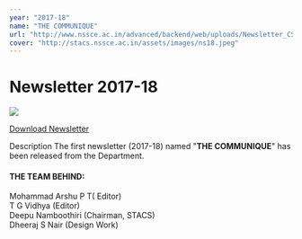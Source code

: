 ```yaml
---
year: "2017-18"
name: "THE COMMUNIQUE"
url: "http://www.nssce.ac.in/advanced/backend/web/uploads/Newsletter_CSE_2017_181549176084.pdf"
cover: "http://stacs.nssce.ac.in/assets/images/ns18.jpeg"
---
```

# Newsletter 2017-18

![](http://stacs.nssce.ac.in/assets/images/ns18.jpeg)

[Download Newsletter](http://www.nssce.ac.in/advanced/backend/web/uploads/Newsletter_CSE_2017_181549176084.pdf)

Description
The first newsletter (2017-18) named "**THE COMMUNIQUE**" has been released from the Department.

#### THE TEAM BEHIND:

Mohammad Arshu P T( Editor)  
T G Vidhya (Editor)  
Deepu Namboothiri (Chairman, STACS)  
Dheeraj S Nair (Design Work)  
